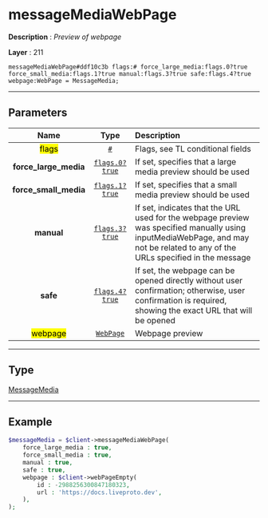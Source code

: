 # messageMediaWebPage

**Description** : *Preview of webpage*

**Layer** : 211

```tl
messageMediaWebPage#ddf10c3b flags:# force_large_media:flags.0?true force_small_media:flags.1?true manual:flags.3?true safe:flags.4?true webpage:WebPage = MessageMedia;
```

---

## Parameters

| Name | Type | Description |
| :---: | :---: | :--- |
| <mark>flags</mark> | [`#`](type/#) | Flags, see TL conditional fields |
| **force_large_media** | [`flags.0?true`](type/true) | If set, specifies that a large media preview should be used |
| **force_small_media** | [`flags.1?true`](type/true) | If set, specifies that a small media preview should be used |
| **manual** | [`flags.3?true`](type/true) | If set, indicates that the URL used for the webpage preview was specified manually using inputMediaWebPage, and may not be related to any of the URLs specified in the message |
| **safe** | [`flags.4?true`](type/true) | If set, the webpage can be opened directly without user confirmation; otherwise, user confirmation is required, showing the exact URL that will be opened |
| <mark>webpage</mark> | [`WebPage`](type/WebPage) | Webpage preview |

---

## Type

[MessageMedia](type/MessageMedia)

---

## Example

```php
$messageMedia = $client->messageMediaWebPage(
	force_large_media : true,
	force_small_media : true,
	manual : true,
	safe : true,
	webpage : $client->webPageEmpty(
		id : -2988256300847180323,
		url : 'https://docs.liveproto.dev',
	),
);
```